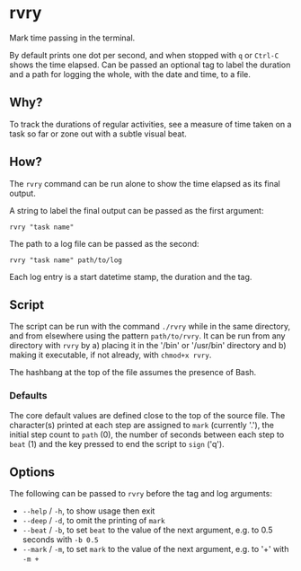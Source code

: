 # rvry

Mark time passing in the terminal.

By default prints one dot per second, and when stopped with `q` or `Ctrl-C` shows the time elapsed. Can be passed an optional tag to label the duration and a path for logging the whole, with the date and time, to a file.

## Why?

To track the durations of regular activities, see a measure of time taken on a task so far or zone out with a subtle visual beat.

## How?

The `rvry` command can be run alone to show the time elapsed as its final output.

A string to label the final output can be passed as the first argument:

```shell
rvry "task name"
```

The path to a log file can be passed as the second:

```shell
rvry "task name" path/to/log
```

Each log entry is a start datetime stamp, the duration and the tag.

## Script

The script can be run with the command `./rvry` while in the same directory, and from elsewhere using the pattern `path/to/rvry`. It can be run from any directory with `rvry` by a) placing it in the '/bin' or '/usr/bin' directory and b) making it executable, if not already, with `chmod+x rvry`.

The hashbang at the top of the file assumes the presence of Bash.

### Defaults

The core default values are defined close to the top of the source file. The character(s) printed at each step are assigned to `mark` (currently '.'), the initial step count to `path` (0), the number of seconds between each step to `beat` (1) and the key pressed to end the script to `sign` ('q').

## Options

The following can be passed to `rvry` before the tag and log arguments:

- `--help` / `-h`, to show usage then exit
- `--deep` / `-d`, to omit the printing of `mark`
- `--beat` / `-b`, to set `beat` to the value of the next argument, e.g. to 0.5 seconds with `-b 0.5`
- `--mark` / `-m`, to set `mark` to the value of the next argument, e.g. to '+' with `-m +`
